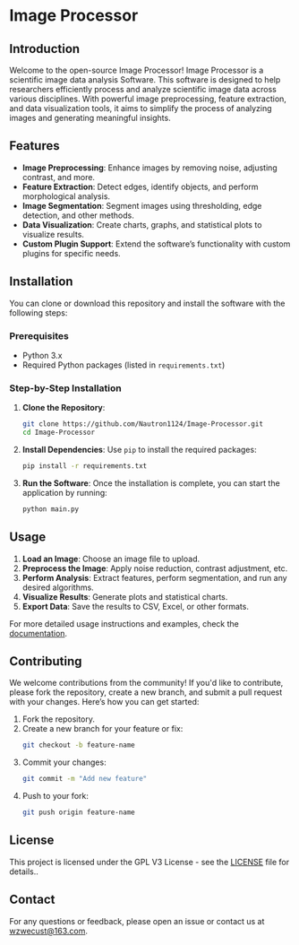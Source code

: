 # Image Processor

## Introduction
Welcome to the open-source Image Processor! Image Processor is a scientific image data analysis Software. This software is designed to help researchers efficiently process and analyze scientific image data across various disciplines. With powerful image preprocessing, feature extraction, and data visualization tools, it aims to simplify the process of analyzing images and generating meaningful insights.

## Features

- **Image Preprocessing**: Enhance images by removing noise, adjusting contrast, and more.
- **Feature Extraction**: Detect edges, identify objects, and perform morphological analysis.
- **Image Segmentation**: Segment images using thresholding, edge detection, and other methods.
- **Data Visualization**: Create charts, graphs, and statistical plots to visualize results.
- **Custom Plugin Support**: Extend the software’s functionality with custom plugins for specific needs.

## Installation

You can clone or download this repository and install the software with the following steps:

### Prerequisites

- Python 3.x
- Required Python packages (listed in `requirements.txt`)

### Step-by-Step Installation

1. **Clone the Repository**:
    ```bash
    git clone https://github.com/Nautron1124/Image-Processor.git
    cd Image-Processor
    ```

2. **Install Dependencies**:
    Use `pip` to install the required packages:
    ```bash
    pip install -r requirements.txt
    ```

3. **Run the Software**:
    Once the installation is complete, you can start the application by running:
    ```bash
    python main.py
    ```
## Usage

1. **Load an Image**: Choose an image file to upload.
2. **Preprocess the Image**: Apply noise reduction, contrast adjustment, etc.
3. **Perform Analysis**: Extract features, perform segmentation, and run any desired algorithms.
4. **Visualize Results**: Generate plots and statistical charts.
5. **Export Data**: Save the results to CSV, Excel, or other formats.

For more detailed usage instructions and examples, check the [documentation](docs/).

## Contributing

We welcome contributions from the community! If you'd like to contribute, please fork the repository, create a new branch, and submit a pull request with your changes. Here’s how you can get started:

1. Fork the repository.
2. Create a new branch for your feature or fix:
    ```bash
    git checkout -b feature-name
    ```
3. Commit your changes:
    ```bash
    git commit -m "Add new feature"
    ```
4. Push to your fork:
    ```bash
    git push origin feature-name
    ```
## License
This project is licensed under the GPL V3 License - see the [LICENSE](LICENSE) file for details..

## Contact
For any questions or feedback, please open an issue or contact us at wzwecust@163.com.
